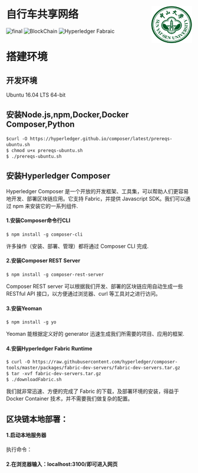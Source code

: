 # 自行车共享网络 <img src="https://github.com/vonbenjamin/hello-world/blob/master/sysu.jpg" alt="图片说明" width="110" height="100" align='right'>
![final](https://img.shields.io/badge/完成-final-green.svg)
![BlockChain](https://img.shields.io/badge/BlockChain-519dd9.svg)
![Hyperledger Fabraic](https://img.shields.io/badge/Fabric-1.1.0-519dd9.svg)
# 搭建环境
## 开发环境
Ubuntu 16.04 LTS 64-bit
## 安装Node.js,npm,Docker,Docker Composer,Python
``` 
$curl -O https://hyperledger.github.io/composer/latest/prereqs-ubuntu.sh
$ chmod u+x prereqs-ubuntu.sh
$ ./prereqs-ubuntu.sh
```
## 安装Hyperledger Composer
Hyperledger Composer 是一个开放的开发框架、工具集，可以帮助人们更容易地开发、部署区块链应用。它支持 Fabric，并提供 Javascript SDK。我们可以通过 npm 来安装它的一系列组件.
#### 1.安装Composer命令行CLI
```$ npm install -g composer-cli```

许多操作（安装、部署、管理）都将通过 Composer CLI 完成.
#### 2.安装Composer REST Server
```$ npm install -g composer-rest-server```

Composer REST server 可以根据我们开发、部署的区块链应用自动生成一些 RESTful API 接口，以方便通过浏览器、curl 等工具对之进行访问。
#### 3.安装Yeoman
```$ npm install -g yo```

Yeoman 能根据定义好的 generator 迅速生成我们所需要的项目、应用的框架.
#### 4.安装Hyperledger Fabric Runtime
```
$ curl -O https://raw.githubusercontent.com/hyperledger/composer-
tools/master/packages/fabric-dev-servers/fabric-dev-servers.tar.gz
$ tar -xvf fabric-dev-servers.tar.gz
$ ./downloadFabric.sh
```

我们就非常迅速、方便的完成了 Fabric 的下载，及部署环境的安装，得益于 Docker Container 技术，并不需要我们做复杂的配置。





## 区块链本地部署：
#### 1.启动本地服务器
执行命令：
#### 2.在浏览器输入：localhost:3100/即可进入网页    


